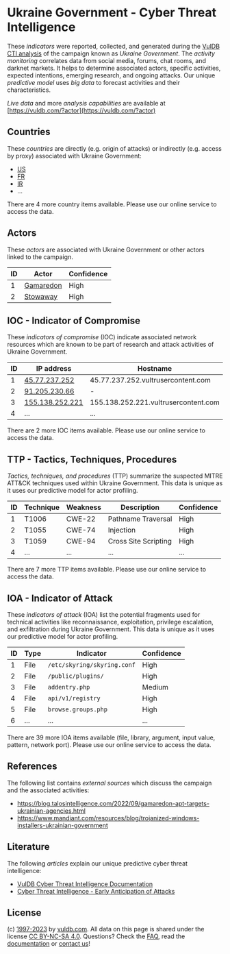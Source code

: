 # Ukraine Government - Cyber Threat Intelligence

These _indicators_ were reported, collected, and generated during the [VulDB CTI analysis](https://vuldb.com/?kb.cti) of the campaign known as _Ukraine Government_. The _activity monitoring_ correlates data from social media, forums, chat rooms, and darknet markets. It helps to determine associated actors, specific activities, expected intentions, emerging research, and ongoing attacks. Our unique _predictive model_ uses _big data_ to forecast activities and their characteristics.

_Live data_ and more _analysis capabilities_ are available at [https://vuldb.com/?actor](https://vuldb.com/?actor)

## Countries

These _countries_ are directly (e.g. origin of attacks) or indirectly (e.g. access by proxy) associated with Ukraine Government:

* [US](https://vuldb.com/?country.us)
* [FR](https://vuldb.com/?country.fr)
* [IR](https://vuldb.com/?country.ir)
* ...

There are 4 more country items available. Please use our online service to access the data.

## Actors

These _actors_ are associated with Ukraine Government or other actors linked to the campaign.

ID | Actor | Confidence
-- | ----- | ----------
1 | [Gamaredon](https://vuldb.com/?actor.gamaredon) | High
2 | [Stowaway](https://vuldb.com/?actor.stowaway) | High

## IOC - Indicator of Compromise

These _indicators of compromise_ (IOC) indicate associated network resources which are known to be part of research and attack activities of Ukraine Government.

ID | IP address | Hostname | Actor | Confidence
-- | ---------- | -------- | ----- | ----------
1 | [45.77.237.252](https://vuldb.com/?ip.45.77.237.252) | 45.77.237.252.vultrusercontent.com | [Gamaredon](https://vuldb.com/?actor.gamaredon) | High
2 | [91.205.230.66](https://vuldb.com/?ip.91.205.230.66) | - | [Stowaway](https://vuldb.com/?actor.stowaway) | High
3 | [155.138.252.221](https://vuldb.com/?ip.155.138.252.221) | 155.138.252.221.vultrusercontent.com | [Gamaredon](https://vuldb.com/?actor.gamaredon) | High
4 | ... | ... | ... | ...

There are 2 more IOC items available. Please use our online service to access the data.

## TTP - Tactics, Techniques, Procedures

_Tactics, techniques, and procedures_ (TTP) summarize the suspected MITRE ATT&CK techniques used within Ukraine Government. This data is unique as it uses our predictive model for actor profiling.

ID | Technique | Weakness | Description | Confidence
-- | --------- | -------- | ----------- | ----------
1 | T1006 | CWE-22 | Pathname Traversal | High
2 | T1055 | CWE-74 | Injection | High
3 | T1059 | CWE-94 | Cross Site Scripting | High
4 | ... | ... | ... | ...

There are 7 more TTP items available. Please use our online service to access the data.

## IOA - Indicator of Attack

These _indicators of attack_ (IOA) list the potential fragments used for technical activities like reconnaissance, exploitation, privilege escalation, and exfiltration during Ukraine Government. This data is unique as it uses our predictive model for actor profiling.

ID | Type | Indicator | Confidence
-- | ---- | --------- | ----------
1 | File | `/etc/skyring/skyring.conf` | High
2 | File | `/public/plugins/` | High
3 | File | `addentry.php` | Medium
4 | File | `api/v1/registry` | High
5 | File | `browse.groups.php` | High
6 | ... | ... | ...

There are 39 more IOA items available (file, library, argument, input value, pattern, network port). Please use our online service to access the data.

## References

The following list contains _external sources_ which discuss the campaign and the associated activities:

* https://blog.talosintelligence.com/2022/09/gamaredon-apt-targets-ukrainian-agencies.html
* https://www.mandiant.com/resources/blog/trojanized-windows-installers-ukrainian-government

## Literature

The following _articles_ explain our unique predictive cyber threat intelligence:

* [VulDB Cyber Threat Intelligence Documentation](https://vuldb.com/?kb.cti)
* [Cyber Threat Intelligence - Early Anticipation of Attacks](https://www.scip.ch/en/?labs.20201022)

## License

(c) [1997-2023](https://vuldb.com/?kb.changelog) by [vuldb.com](https://vuldb.com/?kb.about). All data on this page is shared under the license [CC BY-NC-SA 4.0](https://creativecommons.org/licenses/by-nc-sa/4.0/). Questions? Check the [FAQ](https://vuldb.com/?kb.faq), read the [documentation](https://vuldb.com/?kb) or [contact us](https://vuldb.com/?contact)!
